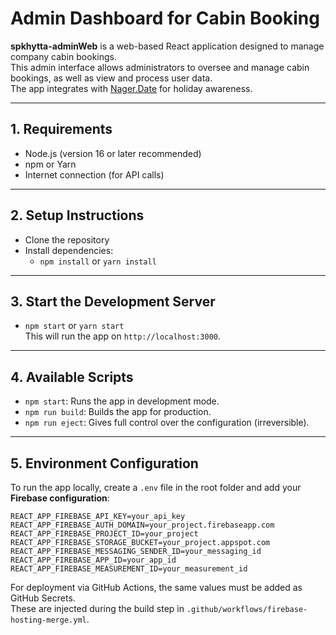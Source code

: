 # Admin Dashboard for Cabin Booking

**spkhytta-adminWeb** is a web-based React application designed to manage company cabin bookings.  
This admin interface allows administrators to oversee and manage cabin bookings, as well as view and process user data.  
The app integrates with [Nager.Date](https://date.nager.at/) for holiday awareness.

---

## 1. Requirements
- Node.js (version 16 or later recommended)
- npm or Yarn
- Internet connection (for API calls)

---

## 2. Setup Instructions

- Clone the repository
- Install dependencies:
  - `npm install` or `yarn install`

---

## 3. Start the Development Server

- `npm start` or `yarn start`  
  This will run the app on `http://localhost:3000`.

---

## 4. Available Scripts

- `npm start`: Runs the app in development mode.
- `npm run build`: Builds the app for production.
- `npm run eject`: Gives full control over the configuration (irreversible).

---

## 5. Environment Configuration

To run the app locally, create a `.env` file in the root folder and add your **Firebase configuration**:

```env
REACT_APP_FIREBASE_API_KEY=your_api_key
REACT_APP_FIREBASE_AUTH_DOMAIN=your_project.firebaseapp.com
REACT_APP_FIREBASE_PROJECT_ID=your_project
REACT_APP_FIREBASE_STORAGE_BUCKET=your_project.appspot.com
REACT_APP_FIREBASE_MESSAGING_SENDER_ID=your_messaging_id
REACT_APP_FIREBASE_APP_ID=your_app_id
REACT_APP_FIREBASE_MEASUREMENT_ID=your_measurement_id
```

For deployment via GitHub Actions, the same values must be added as GitHub Secrets.  
These are injected during the build step in `.github/workflows/firebase-hosting-merge.yml`.


